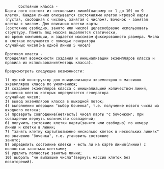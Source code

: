 
          Состояние класса - 
    Карта лото состоит из нескольких линий(напрмер от 1 до 10) по 9 клеток. Каждая линия описывается состояниями клеток игровой карты
    (пустая, свободная с числом, занятая с числом). Бочонок - занятая клетка с числом. Для описания клетки карты
    (состояние свободно, занято или число) целесообразно использовать структуру. Память под массив выделяется статически,
    во время компиляции, и задается массивом фиксированного размера. Числа в клетках получаются с помощью генератора
    случайных чисел(на одной линии 5 чисел)

    Протокол класса -
    Определяет возможности создания и инициализации экземпляров класса и правила их использования(методы класса). 

    Предусмотреть следующие возможности:

    1) пустой конструктор для инициализации экземпляров и массивов экземпляров класса по умолчаниюж;
    2) создание экземпляров класса с инициалиацией количеством линий, значения клеток которых определяется генератора
    случайных чисел;
    3) вывод экземпляров класса в выходной поток;
    4) выполнении операции "выбор боченка", т.е. получение нового числа из входного потока;
    5) проверить совподение(нет/есть) чисел карты "с бочонком"; при совпадении вернуть количество совпадений;
    6) получить состояние клетки карты(занято или свободно) по номеру линии и клетки в линии;
    7) "занять клетку карты(возможно несколько клеток в нескольких линиях" по значению "бочонка", т.е. утановить состояние
    занято;
    8) определить состояние клетки - есть ли на карте линия(линии) с полностью занятыми клетками;
    9) удвлить полностью занятые линии;
    10) выбрать "не выпавшие числа"(вернуть массив клеток без повоторений). 
